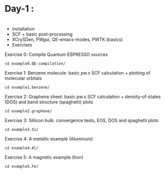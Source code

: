 #
# Day-1 :
#
- Installation
- SCF + basic post-processing
- XCrySDen, PWgui, QE-emacs-modes, PWTK (basics)
- Exercises


Exercise 0: Compile Quantum ESPRESSO sources

    cd example0.QE-compilation/
    
Exercise 1: Benzene molecule: basic pw.x SCF calculation +
            plotting of molecular orbitals

    cd example1.benzene/
    
Exercise 2: Graphene sheet: basic pw.x SCF calculation + 
            density-of-states (DOS) and band structure (spaghetti) plots

    cd example2.graphene/
    
Exercise 3: Sillicon bulk: convergence tests, EOS, DOS and spaghetti plots

    cd example3.Si/

Exercise 4: A metallic example (Aluminum)

    cd example4.Al/

Exercise 5: A magnetic example (Iron)

    cd example5.Fe/
